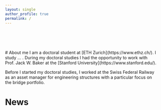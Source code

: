 ```yaml
---
layout: single
author_profile: true
permalink: /
---
```



<br>
<br>
<br>
<br>
# About me
I am a doctoral student at [ETH Zurich](https://www.ethz.ch/). I study ... . During my doctoral studies I had the opportunity to work with Prof. Jack W. Baker at the [Stanford University](https://www.stanford.edu/).

Before I started my doctoral studies, I worked at the Swiss Federal Railway as an asset manager for engineering structures with a particular focus on the bridge portfolio. 

# News

